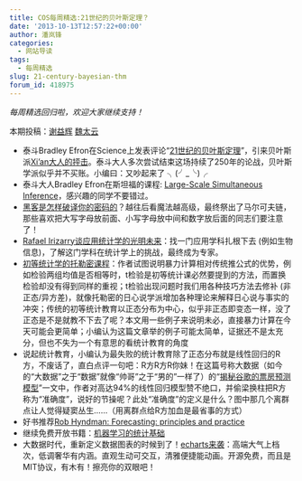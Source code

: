 ```yaml
---
title: COS每周精选:21世纪的贝叶斯定理？
date: '2013-10-13T12:57:22+00:00'
author: 潘岚锋
categories:
  - 网站导读
tags:
  - 每周精选
slug: 21-century-bayesian-thm
forum_id: 418975
---
```


_每周精选回归啦，欢迎大家继续支持！_

本期投稿：[谢益辉](http://yihui.name/) [魏太云](http://taiyun.cos.name/)

  * 泰斗Bradley Efron在Science上发表评论“[21世纪的贝叶斯定理](http://www-stat.stanford.edu/~ckirby/brad/other/2013Perspective.pdf)”，引来贝叶斯派[Xi’an大人的抨击](http://xianblog.wordpress.com/2013/06/20/bayes-theorem-in-the-21st-century-really/)。泰斗大人多次尝试结束这场持续了250年的论战，贝叶斯学派似乎并不买账。小编曰：又吵起来了 ╮(╯_╰)╭
  * 泰斗大人Bradley Efron在斯坦福的课程: [Large-Scale Simultaneous Inference](http://www-stat.stanford.edu/~omkar/329/)，感兴趣的同学不要错过。
  * [黑客是怎样破译你的密码的](http://arstechnica.com/security/2013/05/how-crackers-make-minced-meat-out-of-your-passwords/)？越往后看魔法越高级，最终祭出了马尔可夫链，那些喜欢把大写字母放前面、小写字母放中间和数字放后面的同志们要注意了！
  * [Rafael Irizarry谈应用统计学的光明未来](http://simplystatistics.org/2013/05/15/the-bright-future-of-applied-statistics/)：找一门应用学科扎根下去 (例如生物信息)，了解这门学科在统计学上的挑战，最终成为专家。
  * [初等统计学的托勒密课程](http://www.escholarship.org/uc/item/6hb3k0nz#page-1)：作者试图说明暴力计算相对传统推公式的优势，例如检验两组均值是否相等时，t检验是初等统计课必然要提到的方法，而置换检验却没有得到同样的重视；t检验出现问题时我们用各种技巧方法去修补 (非正态/异方差)，就像托勒密的日心说学派增加各种理论来解释日心说与事实的冲突；传统的初等统计教育以正态分布为中心，似乎非正态即变态一样，没了正态是不是就教不下去了呢？本文用一些例子来说明未必，直接暴力计算在今天可能会更简单；小编认为这篇文章举的例子可能太简单，证据还不是太充分，但也不失为一个有意思的看统计教育的角度
  * 说起统计教育，小编认为最失败的统计教育除了正态分布就是线性回归的R方，不废话了，直白点评一句吧：R方R方R你妹！在这篇号称大数据（如今的“大数据”之于“数据”就像“帅哥”之于“男的”一样了）的“[揭秘谷歌的票房预测模型](http://reelme.org/2013/06/%E6%8F%AD%E7%A7%98%E8%B0%B7%E6%AD%8C%E7%9A%84%E7%A5%A8%E6%88%BF%E9%A2%84%E6%B5%8B%E6%A8%A1%E5%9E%8B/)”一文中，作者对高达94%的线性回归模型赞不绝口，并偷梁换柱把R方称为“准确度”，说好的节操呢？此处“准确度”的定义是什么？图中那几个离群点让人觉得疑窦丛生……（用离群点给R方加血是最省事的方式）
  * 好书推荐[Rob Hyndman: Forecasting: principles and practice](http://robjhyndman.com/hyndsight/fpp-2/)
  * 继续免费开放书籍：[机器学习的统计基础](https://www.otexts.org/sfml)
  * 大数据时代，重新定义数据图表的时候到了！[echarts来袭](http://ecomfe.github.io/echarts/)：高端大气上档次，低调奢华有内涵。直观生动可交互，清雅便捷能动画。开源免费，而且是MIT协议，有木有！擦亮你的双眼吧！
